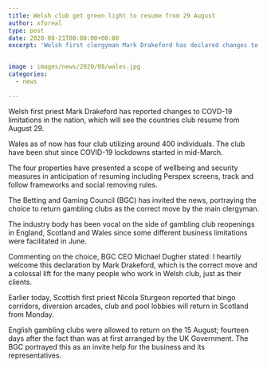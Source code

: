 ```yaml
---
title: Welsh club get green light to resume from 29 August
author: xforeal 
type: post
date: 2020-08-21T00:00:00+00:00
excerpt: 'Welsh first clergyman Mark Drakeford has declared changes to COVD-19 limitations in the nation, which will see the countries club return from August 29 '


image : images/news/2020/08/wales.jpg
categories:
  - news

---
```

Welsh first priest Mark Drakeford has reported changes to COVD-19 limitations in the nation, which will see the countries club resume from August 29. 

Wales as of now has four club utilizing around 400 individuals. The club have been shut since COVID-19 lockdowns started in mid-March. 

The four properties have presented a scope of wellbeing and security measures in anticipation of resuming including Perspex screens, track and follow frameworks and social removing rules. 

The Betting and Gaming Council (BGC) has invited the news, portraying the choice to return gambling clubs as the correct move by the main clergyman. 

The industry body has been vocal on the side of gambling club reopenings in England, Scotland and Wales since some different business limitations were facilitated in June. 

Commenting on the choice, BGC CEO Michael Dugher stated: I heartily welcome this declaration by Mark Drakeford, which is the correct move and a colossal lift for the many people who work in Welsh club, just as their clients. 

Earlier today, Scottish first priest Nicola Sturgeon reported that bingo corridors, diversion arcades, club and pool lobbies will return in Scotland from Monday. 

English gambling clubs were allowed to return on the 15 August; fourteen days after the fact than was at first arranged by the UK Government. The BGC portrayed this as an invite help for the business and its representatives.